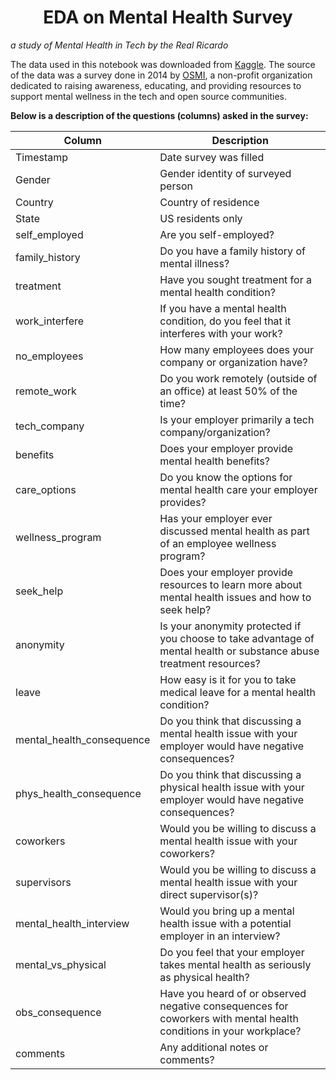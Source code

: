 <h1 align="center"> EDA on Mental Health Survey </h1>

*a study of Mental Health in Tech by the Real Ricardo*

The data used in this notebook was downloaded from [Kaggle](https://www.kaggle.com/osmi/mental-health-in-tech-survey).
The source of the data was a survey done in 2014 by [OSMI](https://osmihelp.org/), a non-profit organization dedicated to raising awareness, educating, and providing resources to support mental wellness in the tech and open source communities.


**Below is a description of the questions (columns) asked in the survey:**

| Column  | Description  |
|---|---|
| Timestamp  | Date survey was filled  |
| Gender  | Gender identity of surveyed person  |
| Country  | Country of residence  |
| State  | US residents only  |
| self_employed  | Are you self-employed?   |
| family_history  | Do you have a family history of mental illness?  |
| treatment  | Have you sought treatment for a mental health condition?  |
| work_interfere  | If you have a mental health condition, do you feel that it interferes with your work?  |
| no_employees  | How many employees does your company or organization have?  |
| remote_work  | Do you work remotely (outside of an office) at least 50% of the time?  |
| tech_company  | Is your employer primarily a tech company/organization?  |
| benefits  | Does your employer provide mental health benefits?  |
| care_options  | Do you know the options for mental health care your employer provides?  |
| wellness_program  | Has your employer ever discussed mental health as part of an employee wellness program?  |
| seek_help  | Does your employer provide resources to learn more about mental health issues and how to seek help?  |
| anonymity  | Is your anonymity protected if you choose to take advantage of mental health or substance abuse treatment resources?  |
| leave  | How easy is it for you to take medical leave for a mental health condition?  |
| mental_health_consequence  | Do you think that discussing a mental health issue with your employer would have negative consequences?  |
| phys_health_consequence  | Do you think that discussing a physical health issue with your employer would have negative consequences?  |
| coworkers  | Would you be willing to discuss a mental health issue with your coworkers?  |
| supervisors  | Would you be willing to discuss a mental health issue with your direct supervisor(s)?  |
| mental_health_interview  | Would you bring up a mental health issue with a potential employer in an interview?  |
| mental_vs_physical  | Do you feel that your employer takes mental health as seriously as physical health?  |
| obs_consequence  | Have you heard of or observed negative consequences for coworkers with mental health conditions in your workplace?  |
| comments  | Any additional notes or comments?  |
